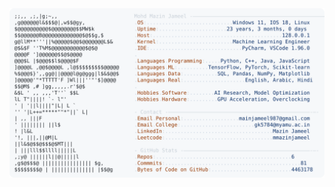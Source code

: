 <picture>
  <source srcset="https://raw.githubusercontent.com/mmazinjameel/mmazinjameel/main/dark_mode.svg?v=1738764531" media="(prefers-color-scheme: dark)">
  <img src="https://raw.githubusercontent.com/mmazinjameel/mmazinjameel/main/light_mode.svg?v=1738764531">
</picture>
